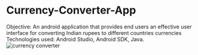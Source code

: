 # Currency-Converter-App
Objective: An android application that provides end users an effective user interface for converting Indian rupees to different countries currencies
Technologies used: Android Studio, Android SDK, Java.
![currency converter](https://user-images.githubusercontent.com/66793851/86215885-cc969600-bb9a-11ea-9313-c3c5be25111b.JPG)
